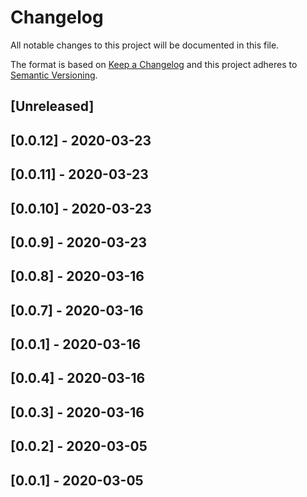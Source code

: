 # Changelog

All notable changes to this project will be documented in this file.

The format is based on [Keep a Changelog](http://keepachangelog.com/en/1.0.0/)
and this project adheres to [Semantic Versioning](http://semver.org/spec/v2.0.0.html).

## [Unreleased]

## [0.0.12] - 2020-03-23

## [0.0.11] - 2020-03-23

## [0.0.10] - 2020-03-23

## [0.0.9] - 2020-03-23

## [0.0.8] - 2020-03-16

## [0.0.7] - 2020-03-16

## [0.0.1] - 2020-03-16

## [0.0.4] - 2020-03-16

## [0.0.3] - 2020-03-16

## [0.0.2] - 2020-03-05

## [0.0.1] - 2020-03-05


